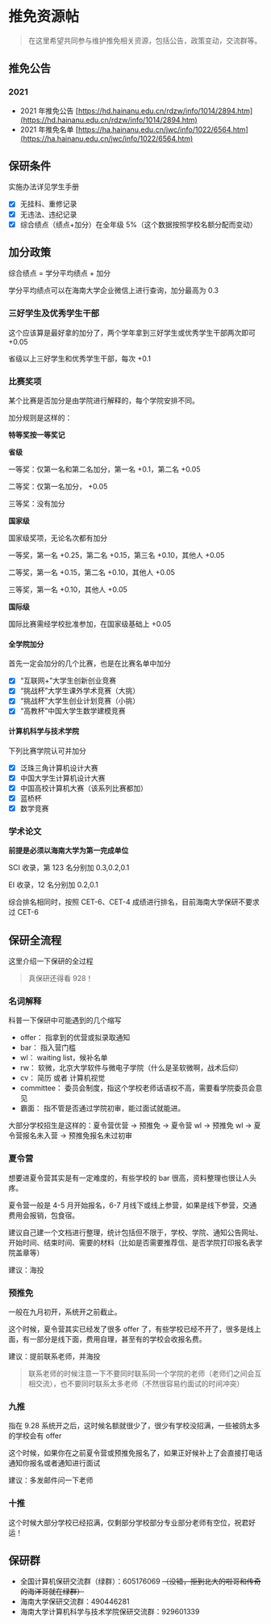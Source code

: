 # 推免资源帖

> 在这里希望共同参与维护推免相关资源，包括公告，政策变动，交流群等。

## 推免公告

### 2021

- 2021 年推免公告 [https://hd.hainanu.edu.cn/rdzw/info/1014/2894.htm](https://hd.hainanu.edu.cn/rdzw/info/1014/2894.htm)
- 2021 年推免名单 [https://ha.hainanu.edu.cn/jwc/info/1022/6564.htm](https://ha.hainanu.edu.cn/jwc/info/1022/6564.htm)

## 保研条件

实施办法详见学生手册

- [x] 无挂科、重修记录
- [x] 无违法、违纪记录
- [x] 综合绩点（绩点+加分）在全年级 5%（这个数据按照学校名额分配而变动）

## 加分政策

综合绩点 = 学分平均绩点 + 加分

学分平均绩点可以在海南大学企业微信上进行查询，加分最高为 0.3

### 三好学生及优秀学生干部

这个应该算是最好拿的加分了，两个学年拿到三好学生或优秀学生干部两次即可 +0.05

省级以上三好学生和优秀学生干部，每次 +0.1

### 比赛奖项

某个比赛是否加分是由学院进行解释的，每个学院安排不同。

加分规则是这样的：

**特等奖按一等奖记**

**省级**

一等奖：仅第一名和第二名加分，第一名 +0.1，第二名 +0.05

二等奖：仅第一名加分， +0.05

三等奖：没有加分

**国家级**

国家级奖项，无论名次都有加分

一等奖，第一名 +0.25，第二名 +0.15，第三名 +0.10，其他人 +0.05

二等奖，第一名 +0.15，第二名 +0.10，其他人 +0.05

三等奖，第一名 +0.10，其他人 +0.05

**国际级**

国际比赛需经学校批准参加，在国家级基础上 +0.05

#### 全学院加分

首先一定会加分的几个比赛，也是在比赛名单中加分

- [x] “互联网+”大学生创新创业竞赛
- [x] “挑战杯”大学生课外学术竞赛（大挑）
- [x] “挑战杯”大学生创业计划竞赛（小挑）
- [x] “高教杯”中国大学生数学建模竞赛

#### 计算机科学与技术学院

下列比赛学院认可并加分

- [x] 泛珠三角计算机设计大赛
- [x] 中国大学生计算机设计大赛
- [x] 中国高校计算机大赛（该系列比赛都加）
- [x] 蓝桥杯
- [x] 数学竞赛

### 学术论文

**前提是必须以海南大学为第一完成单位**

SCI 收录，第 123 名分别加 0.3,0.2,0.1

EI 收录，12 名分别加 0.2,0.1

综合排名相同时，按照 CET-6、CET-4 成绩进行排名，目前海南大学保研不要求过 CET-6

## 保研全流程

这里介绍一下保研的全过程

> 真保研还得看 928！

### 名词解释

科普一下保研中可能遇到的几个缩写

- offer： 指拿到的优营或拟录取通知
- bar： 指入营门槛
- wl： waiting list，候补名单
- rw： 软微，北京大学软件与微电子学院（什么是圣软微啊，战术后仰）
- cv： 简历 或者 计算机视觉
- committee： 委员会制度，指这个学校老师话语权不高，需要看学院委员会意见
- 霸面： 指不管是否通过学院初审，能过面试就能进。

大部分学校招生是这样的：夏令营优营 -> 预推免 -> 夏令营 wl -> 预推免 wl -> 夏令营报名未入营 -> 预推免报名未过初审

### 夏令营

想要进夏令营其实是有一定难度的，有些学校的 bar 很高，资料整理也很让人头疼。

夏令营一般是 4-5 月开始报名，6-7 月线下或线上参营，如果是线下参营，交通费用会报销，包食宿。

建议自己建一个文档进行整理，统计包括但不限于，学校、学院、通知公告网址、开始时间、结束时间、需要的材料（比如是否需要推荐信、是否学院打印报名表学院盖章等）

建议：海投

### 预推免

一般在九月初开，系统开之前截止。

这个时候，夏令营其实已经发了很多 offer 了，有些学校已经不开了，很多是线上面，有一部分是线下面，费用自理，甚至有的学校会收报名费。

建议：提前联系老师，并海投

> 联系老师的时候注意一下不要同时联系同一个学院的老师（老师们之间会互相交流），也不要同时联系太多老师（不然很容易约面试的时间冲突）

### 九推

指在 9.28 系统开之后，这时候名额就很少了，很少有学校没招满，一些被鸽太多的学校会有 offer

这个时候，如果你在之前夏令营或预推免报名了，如果正好候补上了会直接打电话通知你报名或者通知进行面试

建议：多发邮件问一下老师

### 十推

这个时候大部分学校已经招满，仅剩部分学校部分专业部分老师有空位，祝君好运！

## 保研群

- 全国计算机保研交流群（绿群）：605176069 <del>（没错，拒到北大的啦哥和传奇的海洋哥就在绿群）</del>
- 海南大学保研交流群：490446281
- 海南大学计算机科学与技术学院保研交流群：929601339
